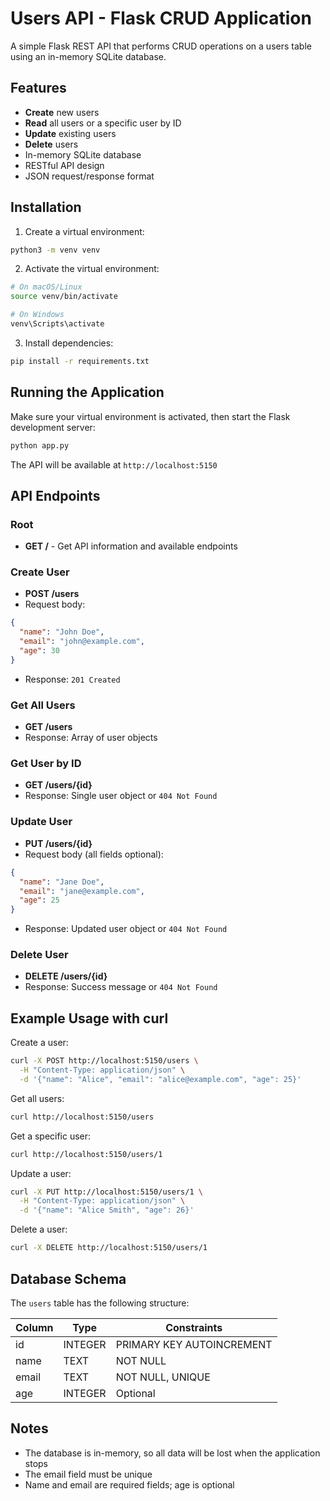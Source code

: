 # Users API - Flask CRUD Application

A simple Flask REST API that performs CRUD operations on a users table using an in-memory SQLite database.

## Features

- **Create** new users
- **Read** all users or a specific user by ID
- **Update** existing users
- **Delete** users
- In-memory SQLite database
- RESTful API design
- JSON request/response format

## Installation

1. Create a virtual environment:
```bash
python3 -m venv venv
```

2. Activate the virtual environment:
```bash
# On macOS/Linux
source venv/bin/activate

# On Windows
venv\Scripts\activate
```

3. Install dependencies:
```bash
pip install -r requirements.txt
```

## Running the Application

Make sure your virtual environment is activated, then start the Flask development server:
```bash
python app.py
```

The API will be available at `http://localhost:5150`

## API Endpoints

### Root
- **GET /** - Get API information and available endpoints

### Create User
- **POST /users**
- Request body:
```json
{
  "name": "John Doe",
  "email": "john@example.com",
  "age": 30
}
```
- Response: `201 Created`

### Get All Users
- **GET /users**
- Response: Array of user objects

### Get User by ID
- **GET /users/{id}**
- Response: Single user object or `404 Not Found`

### Update User
- **PUT /users/{id}**
- Request body (all fields optional):
```json
{
  "name": "Jane Doe",
  "email": "jane@example.com",
  "age": 25
}
```
- Response: Updated user object or `404 Not Found`

### Delete User
- **DELETE /users/{id}**
- Response: Success message or `404 Not Found`

## Example Usage with curl

Create a user:
```bash
curl -X POST http://localhost:5150/users \
  -H "Content-Type: application/json" \
  -d '{"name": "Alice", "email": "alice@example.com", "age": 25}'
```

Get all users:
```bash
curl http://localhost:5150/users
```

Get a specific user:
```bash
curl http://localhost:5150/users/1
```

Update a user:
```bash
curl -X PUT http://localhost:5150/users/1 \
  -H "Content-Type: application/json" \
  -d '{"name": "Alice Smith", "age": 26}'
```

Delete a user:
```bash
curl -X DELETE http://localhost:5150/users/1
```

## Database Schema

The `users` table has the following structure:

| Column | Type    | Constraints          |
|--------|---------|----------------------|
| id     | INTEGER | PRIMARY KEY AUTOINCREMENT |
| name   | TEXT    | NOT NULL             |
| email  | TEXT    | NOT NULL, UNIQUE     |
| age    | INTEGER | Optional             |

## Notes

- The database is in-memory, so all data will be lost when the application stops
- The email field must be unique
- Name and email are required fields; age is optional

